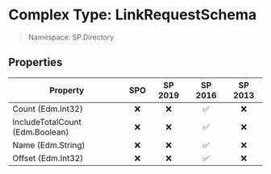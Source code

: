 # Complex Type: LinkRequestSchema

> Namespace: SP.Directory

## Properties

Property | SPO | SP 2019 | SP 2016 | SP 2013
----------|:---:|:-------:|:-------:|:-------:
Count (Edm.Int32) | ❌ | ❌ | ✅ | ❌
IncludeTotalCount (Edm.Boolean) | ❌ | ❌ | ✅ | ❌
Name (Edm.String) | ❌ | ❌ | ✅ | ❌
Offset (Edm.Int32) | ❌ | ❌ | ✅ | ❌